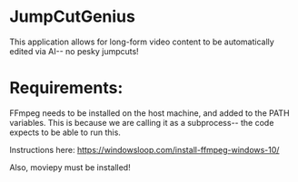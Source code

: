 # JumpCutGenius
This application allows for long-form video content to be automatically edited via AI-- no pesky jumpcuts!

# Requirements:

FFmpeg needs to be installed on the host machine, and added to the PATH variables.
This is because we are calling it as a subprocess-- the code expects to be able to run this.

Instructions here: https://windowsloop.com/install-ffmpeg-windows-10/

Also, moviepy must be installed!
